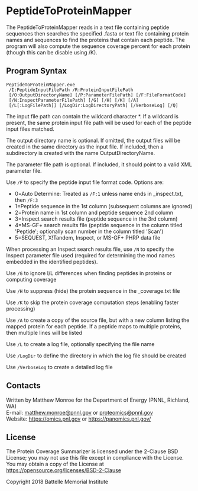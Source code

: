# PeptideToProteinMapper

The PeptideToProteinMapper reads in a text file containing peptide sequences then 
searches the specified .fasta or text file containing protein names and sequences 
to find the proteins that contain each peptide.  The program will also compute 
the sequence coverage percent for each protein (though this can be disable using /K).

## Program Syntax

```
PeptideToProteinMapper.exe
 /I:PeptideInputFilePath /R:ProteinInputFilePath
 [/O:OutputDirectoryName] [/P:ParameterFilePath] [/F:FileFormatCode]
 [/N:InspectParameterFilePath] [/G] [/H] [/K] [/A]
 [/L[:LogFilePath]] [/LogDir:LogDirectoryPath] [/VerboseLog] [/Q]
```

The input file path can contain the wildcard character *. If a wildcard is
present, the same protein input file path will be used for each of the peptide
input files matched.

The output directory name is optional. If omitted, the output files will be
created in the same directory as the input file. If included, then a subdirectory
is created with the name OutputDirectoryName.

The parameter file path is optional. If included, it should point to a valid XML
parameter file.

Use `/F` to specify the peptide input file format code.  Options are:
* 0=Auto Determine: Treated as `/F:1` unless name ends in _inspect.txt, then `/F:3`
* 1=Peptide sequence in the 1st column (subsequent columns are ignored)
* 2=Protein name in 1st column and peptide sequence 2nd column
* 3=Inspect search results file (peptide sequence in the 3rd column)
* 4=MS-GF+ search results file (peptide sequence in the column titled 'Peptide'; optionally scan number in the column titled 'Scan')
* 5=SEQUEST, X!Tandem, Inspect, or MS-GF+ PHRP data file

When processing an Inspect search results file, use `/N` to specify the Inspect
parameter file used (required for determining the mod names embedded in the
identified peptides).

Use `/G` to ignore I/L differences when finding peptides in proteins or computing coverage

Use `/H` to suppress (hide) the protein sequence in the _coverage.txt file

Use `/K` to skip the protein coverage computation steps (enabling faster processing)

Use `/A` to create a copy of the source file, but with a new column listing the
mapped protein for each peptide. If a peptide maps to multiple proteins, then
multiple lines will be listed

Use `/L` to create a log file, optionally specifying the file name

Use `/LogDir` to define the directory in which the log file should be created

Use `/VerboseLog` to create a detailed log file

## Contacts

Written by Matthew Monroe for the Department of Energy (PNNL, Richland, WA) \
E-mail: matthew.monroe@pnnl.gov or proteomics@pnnl.gov \
Website: https://omics.pnl.gov or https://panomics.pnl.gov/

## License

The Protein Coverage Summarizer is licensed under the 2-Clause BSD License; 
you may not use this file except in compliance with the License.  You may obtain 
a copy of the License at https://opensource.org/licenses/BSD-2-Clause

Copyright 2018 Battelle Memorial Institute
